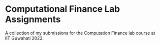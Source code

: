 # Computational Finance Lab Assignments

A collection of my submissions for the Computation Finance lab course at IIT Guwahati 2022.
